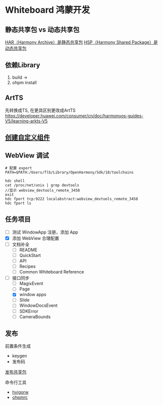 # Whiteboard 鸿蒙开发

## 静态共享包 vs 动态共享包

[HAR（Harmony Archive）是静态共享包](https://developer.huawei.com/consumer/cn/doc/harmonyos-guides-V5/har-package-V5)
[HSP（Harmony Shared Package）是动态共享包](https://developer.huawei.com/consumer/cn/doc/harmonyos-guides-V5/in-app-hsp-V5)

## 依赖Library

1. build ->
2. ohpm install

## ArtTS

先转换成TS, 在更具区别更改成ArtTS
https://developer.huawei.com/consumer/cn/doc/harmonyos-guides-V5/learning-arkts-V5

## [创建自定义组件](https://developer.huawei.com/consumer/cn/doc/harmonyos-guides-V5/arkts-create-custom-components-V5#%E6%88%90%E5%91%98%E5%87%BD%E6%95%B0%E5%8F%98%E9%87%8F)

## WebView 调试

```shell
# 配置 export PATH=$PATH:/Users/flb/Library/OpenHarmony/Sdk/10/toolchains

hdc shell
cat /proc/net/unix | grep devtools
//显示 webview_devtools_remote_3458
exit
hdc fport tcp:9222 localabstract:webview_devtools_remote_3458
hdc fport ls

```

## 任务项目

- [ ] 测试 WindowApp 注册，添加 App
- [x] 添加 WebView 合理配置
- [ ] 文档补全
    - [ ] README
    - [ ] QuickStart
    - [ ] API
    - [ ] Recipes
    - [ ] Common Whiteboard Reference
- [ ] 接口同步
    - [ ] MagixEvent
    - [ ] Page
    - [x] window apps
    - [ ] Slide
    - [ ] WindowDocsEvent
    - [ ] SDKError
    - [ ] CameraBounds

## 发布

前置条件生成

* keygen
* 发布码

[发布共享包](https://developer.huawei.com/consumer/cn/doc/harmonyos-guides-V13/ide-har-publish-V13)

命令行工具

* [hvigorw](https://developer.huawei.com/consumer/cn/doc/harmonyos-guides-V13/ide-hvigor-commandline-V13)
* [ohpmrc](https://developer.huawei.com/consumer/cn/doc/harmonyos-guides-V13/ide-ohpmrc-V13)